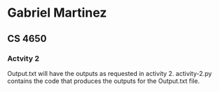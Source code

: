 # Gabriel Martinez
## CS 4650
### Actvity 2

Output.txt will have the outputs as requested in activity 2.
activity-2.py contains the code that produces the outputs for the Output.txt file.
